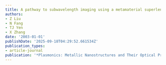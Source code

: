 ```yaml
---
title: A pathway to subwavelength imaging using a metamaterial superlens
authors:
- Z Liu
- N Fang
- TJ Yen
- X Zhang
date: '2003-01-01'
publishDate: '2025-09-18T04:29:52.661534Z'
publication_types:
- article-journal
publication: '*Plasmonics: Metallic Nanostructures and Their Optical Properties*'
---
```

